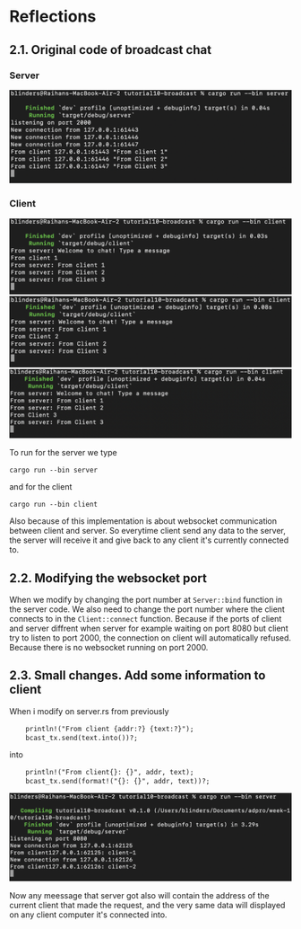 # Reflections

## 2.1. Original code of broadcast chat

### Server
![Gambar 1](./static/server.png)

### Client
![Gambar 2](./static/client-1.png)
![Gambar 3](./static/client-2.png)
![Gambar 4](./static/client-3.png)

To run for the server we type
```
cargo run --bin server
```
and for the client 
```
cargo run --bin client
```

Also because of this implementation is about websocket communication between client and server. So everytime client send any data to the server, the server will receive it and give back to any client it's currently connected to.

## 2.2. Modifying the websocket port
When we modify by changing the port number at `Server::bind` function in the server code. We also need to change the port number where the client connects to in the `Client::connect` function. Because if the ports of client and server diffrent when server for example waiting on port 8080 but client try to listen to port 2000, the connection on client will automatically refused. Because there is no websocket running on port 2000.

## 2.3. Small changes. Add some information to client
When i modify on server.rs from previously 

```
    println!("From client {addr:?} {text:?}");
    bcast_tx.send(text.into())?;
```
into
```
    println!("From client{}: {}", addr, text);
    bcast_tx.send(format!("{}: {}", addr, text))?;
```

![Gambar 3](./static/G3.png)

Now any meessage that server got also will contain the address of the current client that made the request, and the very same data will displayed on any client computer it's connected into.